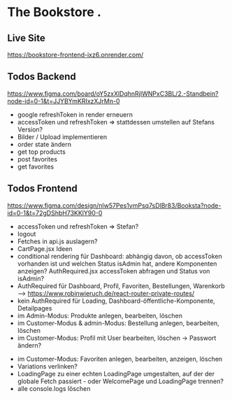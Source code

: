 # The Bookstore .

## Live Site

https://bookstore-frontend-ixz6.onrender.com/

## Todos Backend

https://www.figma.com/board/oY5zxXlDqhnRjIWNPxC3BL/2.-Standbein?node-id=0-1&t=JJYBYmKRIxzXJrMn-0

- google refreshToken in render erneuern
- accessToken und refreshToken => stattdessen umstellen auf Stefans Version?
- Bilder / Upload implementieren
- order state ändern
- get top products
- post favorites
- get favorites

## Todos Frontend

https://www.figma.com/design/nlw57Pes1ymPsq7sDlBr83/Booksta?node-id=0-1&t=72gDShbH73KKlY90-0

- accessToken und refreshToken => Stefan?
- logout
- Fetches in api.js auslagern?
- CartPage.jsx Ideen
- conditional rendering für Dashboard: abhängig davon, ob accessToken vorhanden ist und welchen Status isAdmin hat, andere Komponenten anzeigen? AuthRequired.jsx accessToken abfragen und Status von isAdmin?
- AuthRequired für Dashboard, Profil, Favoriten, Bestellungen, Warenkorb --> https://www.robinwieruch.de/react-router-private-routes/
- kein AuthRequired für Loading, Dashboard-öffentliche-Komponente, Detailpages
- im Admin-Modus: Produkte anlegen, bearbeiten, löschen
- im Customer-Modus & admin-Modus: Bestellung anlegen, bearbeiten, löschen
- im Customer-Modus: Profil mit User bearbeiten, löschen -> Passwort ändern?
<!-- <svg xmlns="http://www.w3.org/2000/svg" viewBox="0 0 448 512"><path d="M304 128a80 80 0 1 0 -160 0 80 80 0 1 0 160 0zM96 128a128 128 0 1 1 256 0A128 128 0 1 1 96 128zM49.3 464H398.7c-8.9-63.3-63.3-112-129-112H178.3c-65.7 0-120.1 48.7-129 112zM0 482.3C0 383.8 79.8 304 178.3 304h91.4C368.2 304 448 383.8 448 482.3c0 16.4-13.3 29.7-29.7 29.7H29.7C13.3 512 0 498.7 0 482.3z"/></svg> -->
- im Customer-Modus: Favoriten anlegen, bearbeiten, anzeigen, löschen
- Variations verlinken?
- LoadingPage zu einer echten LoadingPage umgestalten, auf der der globale Fetch passiert - oder WelcomePage und LoadingPage trennen?
- alle console.logs löschen
